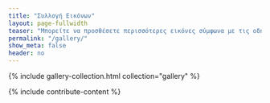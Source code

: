 ```yaml
---
title: "Συλλογή Εικόνων"
layout: page-fullwidth
teaser: "Μπορείτε να προσθέσετε περισσότερες εικόνες σύμφωνα με τις οδηγίες στο τέλος της σελίδας"
permalink: "/gallery/"
show_meta: false
header: no
---
```



{% include gallery-collection.html collection="gallery" %}

{% include contribute-content %}
